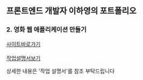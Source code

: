 <h2>프론트엔드 개발자 이하영의 포트폴리오</h2>
<h3>2. 영화 웹 애플리케이션 만들기</h3>

<a href="https://hydev.herokuapp.com/" target="_blank">사이트바로가기</a>
<br><br><a href="http://wooreeweb.com/pf/2514/guide/movie_guide.pdf" target="_blank">작업설명서보기</a>

<p>상세한 내용은 '작업 설명서'를 참조 부탁드립니다</p>
